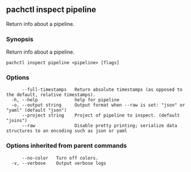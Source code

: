 ## pachctl inspect pipeline

Return info about a pipeline.

### Synopsis

Return info about a pipeline.

```
pachctl inspect pipeline <pipeline> [flags]
```

### Options

```
      --full-timestamps   Return absolute timestamps (as opposed to the default, relative timestamps).
  -h, --help              help for pipeline
  -o, --output string     Output format when --raw is set: "json" or "yaml" (default "json")
      --project string    Project of pipeline to inspect. (default "joins")
      --raw               Disable pretty printing; serialize data structures to an encoding such as json or yaml
```

### Options inherited from parent commands

```
      --no-color   Turn off colors.
  -v, --verbose    Output verbose logs
```

